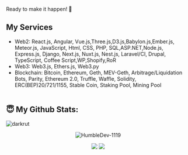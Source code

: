 Ready to make it happen! 👋

## My Services
- Web2: React.js, Angular, Vue.js,Three.js,D3.js,Babylon.js,Ember.js, Meteor.js, JavaScript, Html, CSS, PHP, SQL,ASP.NET,Node.js, Express.js, Django, Next.js, Nuxt.js, Nest.js, Laravel/CI, Drupal, TypeScript, Coffee Script,WP,Shopify,RoR
- Web3: Web3.js, Ethers.js, Web3.py
- Blockchain: Bitcoin, Ethereum, Geth, MEV-Geth, Arbitrage/Liquidation Bots, Parity, Ethereum 2.0, Truffle, Waffle, Solidity, ERC(BEP)20/721/1155, Stable Coin, Staking Pool, Mining Pool
<br><br>
## <b>😇 My Github Stats</b>:
<p align="left"><img src="https://komarev.com/ghpvc/?username=HumbleDev-1119&label=Profile%20views&color=0e75b6&style=flat" alt="darkrut" /> </p>
<p align="center" style="margin-bottom: 10px;"><img src="https://github-profile-trophy.vercel.app/?username=HumbleDev-1119&column=7&theme=onedark" alt="HumbleDev-1119" /></p>
<p align="center">
  <img src = "https://github-readme-stats.vercel.app/api?username=HumbleDev-1119&show_icons=true&include_all_commits=true&count_private=true&theme=tokyonight"> 
  <img src = "https://github-readme-stats.vercel.app/api/top-langs/?username=HumbleDev-1119&langs_count=8&layout=compact&theme=tokyonight&include_all_commits=true">
</p>

